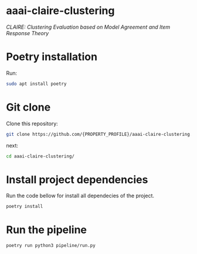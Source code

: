 # aaai-claire-clustering

*CLAIRE: Clustering Evaluation based on Model Agreement and Item Response Theory*

# Poetry installation

Run:

```bash
sudo apt install poetry
```

# Git clone

Clone this repository:

```bash
git clone https://github.com/{PROPERTY_PROFILE}/aaai-claire-clustering.git
```

next:

```bash
cd aaai-claire-clustering/
```

# Install project dependencies

Run the code bellow for install all dependecies of the project.

```bash
poetry install
```

# Run the pipeline

```bash
poetry run python3 pipeline/run.py
```